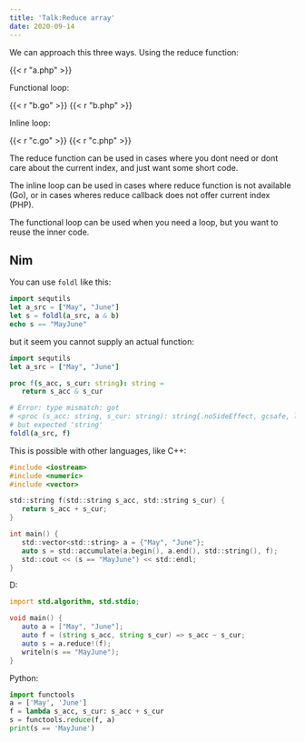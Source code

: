 ```yaml
---
title: 'Talk:Reduce array'
date: 2020-09-14
---
```


We can approach this three ways. Using the reduce function:

{{< r "a.php" >}}

Functional loop:

{{< r "b.go" >}}
{{< r "b.php" >}}

Inline loop:

{{< r "c.go" >}}
{{< r "c.php" >}}

The reduce function can be used in cases where you dont need or dont care about
the current index, and just want some short code.

The inline loop can be used in cases where reduce function is not available
(Go), or in cases wheres reduce callback does not offer current index (PHP).

The functional loop can be used when you need a loop, but you want to reuse the
inner code.

## Nim

You can use `foldl` like this:

~~~nim
import sequtils
let a_src = ["May", "June"]
let s = foldl(a_src, a & b)
echo s == "MayJune"
~~~

but it seem you cannot supply an actual function:

~~~nim
import sequtils
let a_src = ["May", "June"]

proc f(s_acc, s_cur: string): string =
   return s_acc & s_cur

# Error: type mismatch: got
# <proc (s_acc: string, s_cur: string): string{.noSideEffect, gcsafe, locks: 0.}>
# but expected 'string'
foldl(a_src, f)
~~~

This is possible with other languages, like C++:

~~~c
#include <iostream>
#include <numeric>
#include <vector>

std::string f(std::string s_acc, std::string s_cur) {
   return s_acc + s_cur;
}

int main() {
   std::vector<std::string> a = {"May", "June"};
   auto s = std::accumulate(a.begin(), a.end(), std::string(), f);
   std::cout << (s == "MayJune") << std::endl;
}
~~~

D:

~~~d
import std.algorithm, std.stdio;

void main() {
   auto a = ["May", "June"];
   auto f = (string s_acc, string s_cur) => s_acc ~ s_cur;
   auto s = a.reduce!(f);
   writeln(s == "MayJune");
}
~~~

Python:

~~~py
import functools
a = ['May', 'June']
f = lambda s_acc, s_cur: s_acc + s_cur
s = functools.reduce(f, a)
print(s == 'MayJune')
~~~
